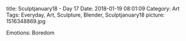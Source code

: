 title: Sculptjanuary18 - Day 17
Date: 2018-01-19 08:01:09
Category: Art
Tags: Everyday, Art, Sculpture, Blender, Sculptjanuary18
picture: 1516348869.jpg

Emotions: Boredom
